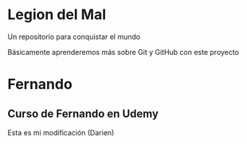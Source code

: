 # Legion del Mal
Un repositorio para conquistar el mundo

Básicamente aprenderemos más sobre Git y GitHub con este proyecto


# Fernando


## Curso de Fernando en Udemy
Esta es mi modificación (Darien)
